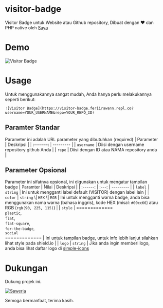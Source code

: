 # visitor-badge

Visitor Badge untuk Website atau Github repository, Dibuat dengan ❤ dan PHP native oleh [Saya](https://github.com/feri-irawan)

# Demo

![Visitor Badge](https://visitor-badge.feriirawann.repl.co?username=feri-irawan&repo=visitor-badge&style=for-the-badge)

# Usage

Untuk menggunakannya sangat mudah, Anda hanya perlu melakukannya seperti berikut:

```
![Visitor Badge](https://visitor-badge.feriirawann.repl.co?username=YOUR_USERNAME&repo=YOUR_REPO_ID)
```

## Paramter Standar

Parameter ini adalah URL parameter yang dibutuhkan (required)
| Parameter | Deskripsi |
| :-------: | --------- |
| `username` | Diisi dengan username repository github Anda |
| `repo` | Diisi dengan ID atau NAMA repository anda |

## Parameter Opsional

Parameter ini sifatnya opsional, ini digunakan untuk mengatur tampilan badge
| Paramter | Nilai | Deskripsi |
| :------: | :---: | --------- |
| `label` | `string` | Ini untuk mengganti label default (VISITOR) dengan label lain |
| `color` | `string` \\| `HEX` \\| `RGB` | Ini untuk mengganti warna badge, anda bisa menggunakan nama warna (bahasa inggris), kode HEX (misal: `#00cc66`) atau RGB (`rgb(90, 225, 115)`) |
| `style` | ============= <br> `plastic`, <br> `flat`, <br> `flat-square`, <br> `for-the-badge`, <br> `social` <br> ============= | Ini untuk tampilan badge, untuk info lebih lanjut silahkan lihat style pada shield.io |
| `logo` | `string` | Jika anda ingin memberi logo, anda bisa lihat daftar logo di [simple-icons](https://github.com/simple-icons/simple-icons/blob/develop/slugs.md)

# Dukungan

Dukung projek ini.

[![Saweria](https://img.shields.io/badge/-SAWERIA-orange?style=for-the-badge)](https://saweria.co/feriirawans)

Semoga bermanfaat, terima kasih.

